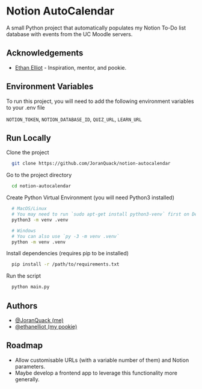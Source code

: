 
# Notion AutoCalendar

A small Python project that automatically populates my Notion To-Do list database with events from the UC Moodle servers.

## Acknowledgements

 - [Ethan Elliot](https://github.com/ethanelliot/) - Inspiration, mentor, and pookie.


## Environment Variables

To run this project, you will need to add the following environment variables to your .env file

`NOTION_TOKEN`,
`NOTION_DATABASE_ID`,
`QUIZ_URL`,
`LEARN_URL`


## Run Locally

Clone the project

```bash
  git clone https://github.com/JoranQuack/notion-autocalendar
```

Go to the project directory

```bash
  cd notion-autocalendar
```

Create Python Virtual Environment (you will need Python3 installed)

```bash
  # MacOS/Linux
  # You may need to run `sudo apt-get install python3-venv` first on Debian-based OSs
  python3 -m venv .venv

  # Windows
  # You can also use `py -3 -m venv .venv`
  python -m venv .venv

```

Install dependencies (requires pip to be installed)

```bash
  pip install -r /path/to/requirements.txt
```

Run the script

```bash
  python main.py
```


## Authors

- [@JoranQuack (me)](https://github.com/JoranQuack)
- [@ethanelliot (my pookie)](https://github.com/ethanelliot/)


## Roadmap

- Allow customisable URLs (with a variable number of them) and Notion parameters.
- Maybe develop a frontend app to leverage this functionality more generally.


